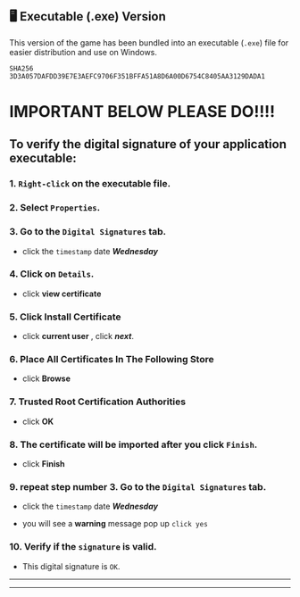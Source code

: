 ## 🖥 Executable (.exe) Version

This version of the game has been bundled into an executable (`.exe`) file for easier distribution and use on Windows.

`SHA256 3D3A057DAFDD39E7E3AEFC9706F351BFFA51A8D6A00D6754C8405AA3129DADA1`

# IMPORTANT BELOW PLEASE DO!!!!

## To verify the digital signature of your application executable:

### 1. `Right-click` on the executable file.

### 2. Select `Properties`.
    
### 3. Go to the `Digital Signatures` tab.

- click the `timestamp` date ***Wednesday***

### 4. Click on `Details`.

- click **view certificate**

### 5. Click Install Certificate
   
- click **current user** , click ***next***.

### 6. Place All Certificates In The Following Store

- click **Browse**

### 7. Trusted Root Certification Authorities

- click **OK**

### 8. The certificate will be imported after you click `Finish`.

- click **Finish**

### 9. repeat step number 3. Go to the `Digital Signatures` tab.

- click the `timestamp` date ***Wednesday***

- you will see a **warning** message pop up `click yes`

### 10. Verify if the `signature` is valid.

- This digital signature is `OK`.

---
---

